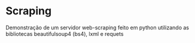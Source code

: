 # Scraping
Demonstração de um servidor web-scraping feito em python utilizando as bibliotecas beautifulsoup4 (bs4), lxml e requets
